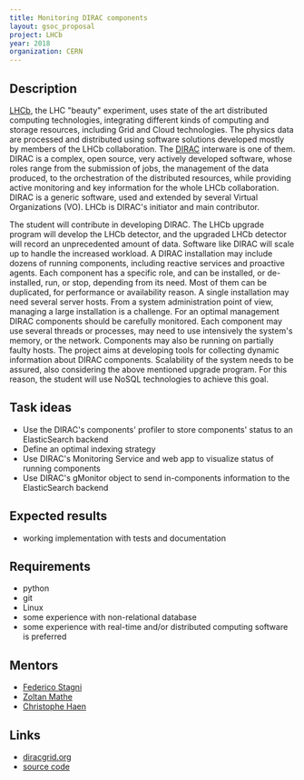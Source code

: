 ```yaml
---
title: Monitoring DIRAC components
layout: gsoc_proposal
project: LHCb
year: 2018
organization: CERN
---
```


## Description

[LHCb](http://lhcb-public.web.cern.ch/lhcb-public/), the LHC "beauty" experiment, uses state of the art distributed computing technologies, integrating different kinds of computing and storage resources, including Grid and Cloud technologies. The physics data are processed and distributed using software solutions developed mostly by members of the LHCb collaboration. The [DIRAC](http://diracgrid.org/) interware is one of them. DIRAC is a complex, open source, very actively developed software, whose roles range from the submission of jobs, the management of the data produced, to the orchestration of the distributed resources, while providing active monitoring and key information for the whole LHCb collaboration. DIRAC is a generic software, used and extended by several Virtual Organizations (VO). LHCb is DIRAC's initiator and main contributor.

The student will contribute in developing DIRAC. The LHCb upgrade program will develop the LHCb detector, and the upgraded LHCb detector will record an unprecedented amount of data. Software like DIRAC will scale up to handle the increased workload. A DIRAC installation may include dozens of running components, including reactive services and proactive agents. Each component has a specific role, and can be installed, or de-installed, run, or stop, depending from its need. Most of them can be duplicated, for performance or availability reason. A single installation may need several server hosts. From a system administration point of view, managing a large installation is a challenge. For an optimal management DIRAC components should be carefully monitored. Each component may use several threads or processes, may need to use intensively the system's memory, or the network. Components may also be running on partially faulty hosts. The project aims at developing tools for collecting dynamic information about DIRAC components. Scalability of the system needs to be assured, also considering the above mentioned upgrade program. For this reason, the student will use NoSQL technologies to achieve this goal.


## Task ideas

 * Use the DIRAC's components' profiler to store components' status to an ElasticSearch backend
 * Define an optimal indexing strategy
 * Use DIRAC's Monitoring Service and web app to visualize status of running components
 * Use DIRAC's gMonitor object to send in-components information to the ElasticSearch backend


## Expected results
* working implementation with tests and documentation


## Requirements

* python
* git
* Linux
* some experience with non-relational database
* some experience with real-time and/or distributed computing software is preferred


## Mentors

 * [Federico Stagni](mailto:federico.stagni@cern.ch)
 * [Zoltan Mathe](mailto:zoltan.mathe@cern.ch)
 * [Christophe Haen](mailto:christophe.denis.haen@cern.ch)


## Links
 * [diracgrid.org](http://diracgrid.org/)
 * [source code](https://github.com/DIRACGrid)

